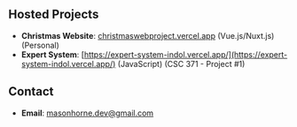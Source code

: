 ## Hosted Projects 
- **Christmas Website**: [christmaswebproject.vercel.app](https://christmaswebproject.vercel.app) (Vue.js/Nuxt.js) (Personal)
- **Expert System**: [https://expert-system-indol.vercel.app/](https://expert-system-indol.vercel.app/) (JavaScript) (CSC 371 - Project #1) 
## Contact 
- **Email**: [masonhorne.dev@gmail.com](mailto:masonhorne.dev@gmail.com)
